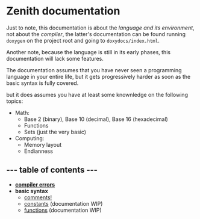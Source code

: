 # Zenith documentation

Just to note, this documentation is about the *language and its environment*, not about the 
*compiler*, the latter's documentation can be found running `doxygen` on the project root and 
going to `doxydocs/index.html`.

Another note, because the language is still in its early phases, this documentation will lack
some features.

The documentation assumes that you have never seen a programming language in your entire life, but it gets progressively harder as soon as the basic syntax is fully covered.

but it does assumes you have at least some knownledge on the following topics:

- Math:
    - Base 2 (binary), Base 10 (decimal), Base 16 (hexadecimal)
    - Functions 
    - Sets (just the very basic) 
- Computing:
    - Memory layout 
    - Endianness 

## --- table of contents ---
- [**compiler errors**](./ErrorsList.md)
- **basic syntax**
    - [comments!](syntax/Comments.md)
    - [constants](syntax/Constants) (documentation WIP)
    - [functions](syntax/Functions.md) (documentation WIP)
